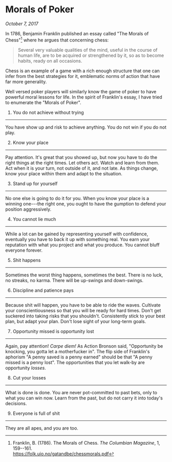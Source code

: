 Morals of Poker
===============================================================================

*October 7, 2017*

In 1786, Benjamin Franklin published an essay called "The Morals of Chess"[^Franklin1786]
where he argues that concerning chess:

>   Several very valuable qualities of the mind, useful in the course of human life,
>   are to be acquired or strengthened by it, so as to become habits, ready on all
>   occasions.

Chess is an example of a game with a rich enough structure that one can 
infer from the best strategies for it,
emblematic norms of action that have far more generality.

Well versed poker players will similarly know the game of poker to have
powerful moral lessons for life.
In the spirit of Franklin's essay,
I have tried to enumerate the "Morals of Poker".

[^Franklin1786]: Franklin, B. (1786). The Morals of Chess. *The Columbian Magazine*, 1, 159--161.         
    <https://folk.uio.no/gatandbe/chessmorals.pdf>



1. You do not achieve without trying
-------------------------------------------------------------------------------

You have show up and risk to achieve anything.
You do not win if you do not play.


2. Know your place
-------------------------------------------------------------------------------

Pay attention.
It's great that you showed up, but now you have to do the right things
at the right times.
Let others act. Watch and learn from them.
Act when it is your turn,
not outside of it, and not late.
As things change, know your place within them
and adapt to the situation.


3. Stand up for yourself
-------------------------------------------------------------------------------

No one else is going to do it for you.
When you know your place is a winning one---the right one,
you ought to have the gumption to defend your position aggressively.


4. You cannot lie much
-------------------------------------------------------------------------------

While a lot can be gained by representing yourself with confidence,
eventually you have to back it up with something real.
You earn your reputation with what you project and what you produce.
You cannot bluff everyone forever.


5. Shit happens
-------------------------------------------------------------------------------

Sometimes the worst thing happens, sometimes the best.
There is no luck, no streaks, no karma.
There will be up-swings and down-swings.


6. Discipline and patience pays
-------------------------------------------------------------------------------

Because shit will happen, you have to be able to ride the waves.
Cultivate your conscientiousness so that you will be ready for hard times.
Don't get suckered into taking risks that you shouldn't.
Consistently stick to your best plan, but adapt your plan.
Don't lose sight of your long-term goals.


7. Opportunity missed is opportunity lost
-------------------------------------------------------------------------------

Again, pay attention!
*Carpe diem!*
As Action Bronson said,
"Opportunity be knocking, you gotta let a motherfucker in".
The flip side of Franklin's aphorism "A penny saved is a penny earned"
should be that "A penny missed is a penny lost".
The opportunities that you let walk-by are opportunity *losses*.


8. Cut your losses
-------------------------------------------------------------------------------

What is done is done.
You are never pot-committed to past bets,
only to what you can win now.
Learn from the past, but do not carry it into today's decisions.


9. Everyone is full of shit
-------------------------------------------------------------------------------

They are all apes, and you are too.


